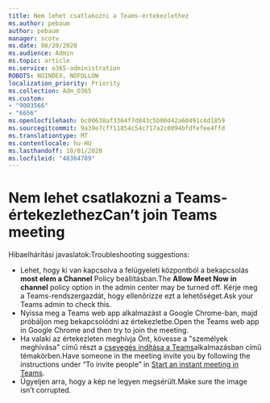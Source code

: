 ```yaml
---
title: Nem lehet csatlakozni a Teams-értekezlethez
ms.author: pebaum
author: pebaum
manager: scotv
ms.date: 08/20/2020
ms.audience: Admin
ms.topic: article
ms.service: o365-administration
ROBOTS: NOINDEX, NOFOLLOW
localization_priority: Priority
ms.collection: Adm_O365
ms.custom:
- "9003566"
- "6656"
ms.openlocfilehash: bc00638af3364f7d843c5b00d42a60491c4d1859
ms.sourcegitcommit: 9a39e7cff11854c54c717a2c0094bfdfefee4ffd
ms.translationtype: MT
ms.contentlocale: hu-HU
ms.lasthandoff: 10/01/2020
ms.locfileid: "48364789"
---
```

# <a name="cant-join-teams-meeting"></a><span data-ttu-id="0fb85-102">Nem lehet csatlakozni a Teams-értekezlethez</span><span class="sxs-lookup"><span data-stu-id="0fb85-102">Can’t join Teams meeting</span></span>

<span data-ttu-id="0fb85-103">Hibaelhárítási javaslatok:</span><span class="sxs-lookup"><span data-stu-id="0fb85-103">Troubleshooting suggestions:</span></span>  

- <span data-ttu-id="0fb85-104">Lehet, hogy ki van kapcsolva a felügyeleti központból a bekapcsolás  **most elem a Channel**  Policy beállításban.</span><span class="sxs-lookup"><span data-stu-id="0fb85-104">The  **Allow Meet Now in channel**  policy option in the admin center may be turned off.</span></span> <span data-ttu-id="0fb85-105">Kérje meg a Teams-rendszergazdát, hogy ellenőrizze ezt a lehetőséget.</span><span class="sxs-lookup"><span data-stu-id="0fb85-105">Ask your Teams admin to check this.</span></span>
- <span data-ttu-id="0fb85-106">Nyissa meg a Teams web app alkalmazást a Google Chrome-ban, majd próbáljon meg bekapcsolódni az értekezletbe.</span><span class="sxs-lookup"><span data-stu-id="0fb85-106">Open the Teams web app in Google Chrome and then try to join the meeting.</span></span>
- <span data-ttu-id="0fb85-107">Ha valaki az értekezleten meghívja Önt, kövesse a "személyek meghívása" című részt a  [csevegés indítása a Teams](https://support.microsoft.com/office/start-an-instant-meeting-in-teams-ff95e53f-8231-4739-87fa-00b9723f4ef5)alkalmazásban című témakörben.</span><span class="sxs-lookup"><span data-stu-id="0fb85-107">Have someone in the meeting invite you by following the instructions under “To invite people” in  [Start an instant meeting in Teams](https://support.microsoft.com/office/start-an-instant-meeting-in-teams-ff95e53f-8231-4739-87fa-00b9723f4ef5).</span></span>
- <span data-ttu-id="0fb85-108">Ügyeljen arra, hogy a kép ne legyen megsérült.</span><span class="sxs-lookup"><span data-stu-id="0fb85-108">Make sure the image isn’t corrupted.</span></span>
